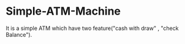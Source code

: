 # Simple-ATM-Machine
It is a simple ATM which have two feature("cash with draw" , "check Balance").
